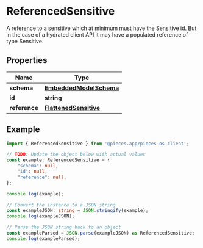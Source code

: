
# ReferencedSensitive

A reference to a sensitive which at minimum must have the Sensitive id. But in the case of a hydrated client API it may have a populated reference of type Sensitive.

## Properties

Name | Type
------------ | -------------
**schema** | [**EmbeddedModelSchema**](EmbeddedModelSchema)
**id** | **string**
**reference** | [**FlattenedSensitive**](FlattenedSensitive)

## Example

```typescript
import { ReferencedSensitive } from '@pieces.app/pieces-os-client';

// TODO: Update the object below with actual values
const example: ReferencedSensitive = {
    "schema": null,
    "id": null,
    "reference": null,
};

console.log(example);

// Convert the instance to a JSON string
const exampleJSON: string = JSON.stringify(example);
console.log(exampleJSON);

// Parse the JSON string back to an object
const exampleParsed = JSON.parse(exampleJSON) as ReferencedSensitive;
console.log(exampleParsed);
```


